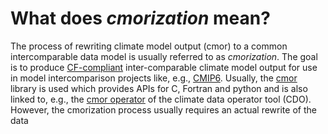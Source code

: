 # What does *cmorization* mean?

The process of rewriting climate model output (cmor) to a common intercomparable data model is usually referred to as *cmorization*.
The goal is to produce [CF-compliant](https://cfconventions.org/) inter-comparable climate model output for use in
model intercomparison projects like, e.g., [CMIP6](https://wcrp-cmip.org/cmip-phase-6-cmip6).
Usually, the [cmor](https://cmor.llnl.gov/) library is used which provides APIs for C, Fortran and python and
is also linked to, e.g., the [cmor operator](https://code.mpimet.mpg.de/projects/cdo/wiki/CDO_CMOR_Operator)
of the climate data operator tool (CDO).
However, the cmorization process usually requires an actual rewrite of the data
